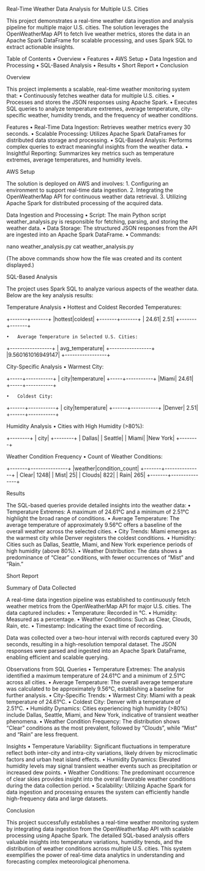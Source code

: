 Real-Time Weather Data Analysis for Multiple U.S. Cities

This project demonstrates a real-time weather data ingestion and analysis pipeline for multiple major U.S. cities. The solution leverages the OpenWeatherMap API to fetch live weather metrics, stores the data in an Apache Spark DataFrame for scalable processing, and uses Spark SQL to extract actionable insights.

Table of Contents
	•	Overview
	•	Features
	•	AWS Setup
	•	Data Ingestion and Processing
	•	SQL-Based Analysis
	•	Results
	•	Short Report
	•	Conclusion

Overview

This project implements a scalable, real-time weather monitoring system that:
	•	Continuously fetches weather data for multiple U.S. cities.
	•	Processes and stores the JSON responses using Apache Spark.
	•	Executes SQL queries to analyze temperature extremes, average temperature, city-specific weather, humidity trends, and the frequency of weather conditions.

Features
	•	Real-Time Data Ingestion: Retrieves weather metrics every 30 seconds.
	•	Scalable Processing: Utilizes Apache Spark DataFrames for distributed data storage and processing.
	•	SQL-Based Analysis: Performs complex queries to extract meaningful insights from the weather data.
	•	Insightful Reporting: Summarizes key metrics such as temperature extremes, average temperatures, and humidity levels.

AWS Setup

The solution is deployed on AWS and involves:
	1.	Configuring an environment to support real-time data ingestion.
	2.	Integrating the OpenWeatherMap API for continuous weather data retrieval.
	3.	Utilizing Apache Spark for distributed processing of the acquired data.

Data Ingestion and Processing
	•	Script: The main Python script weather_analysis.py is responsible for fetching, parsing, and storing the weather data.
	•	Data Storage: The structured JSON responses from the API are ingested into an Apache Spark DataFrame.
	•	Commands:

nano weather_analysis.py
cat weather_analysis.py

(The above commands show how the file was created and its content displayed.)

SQL-Based Analysis

The project uses Spark SQL to analyze various aspects of the weather data. Below are the key analysis results:

Temperature Analysis
	•	Hottest and Coldest Recorded Temperatures:

+-------+-------+
|hottest|coldest|
+-------+-------+
|  24.61|   2.51|
+-------+-------+


	•	Average Temperature in Selected U.S. Cities:

+-----------------+
|  avg_temperature|
+-----------------+
|9.560161016949147|
+-----------------+



City-Specific Analysis
	•	Warmest City:

+-----+-----------+
| city|temperature|
+-----+-----------+
|Miami|      24.61|
+-----+-----------+


	•	Coldest City:

+------+-----------+
|  city|temperature|
+------+-----------+
|Denver|       2.51|
+------+-----------+



Humidity Analysis
	•	Cities with High Humidity (>80%):

+--------+
|    city|
+--------+
|  Dallas|
| Seattle|
|   Miami|
|New York|
+--------+



Weather Condition Frequency
	•	Count of Weather Conditions:

+-------+---------------+
|weather|condition_count|
+-------+---------------+
|  Clear|           1248|
|   Mist|             25|
| Clouds|            822|
|   Rain|            265|
+-------+---------------+



Results

The SQL-based queries provide detailed insights into the weather data:
	•	Temperature Extremes: A maximum of 24.61°C and a minimum of 2.51°C highlight the broad range of conditions.
	•	Average Temperature: The average temperature of approximately 9.56°C offers a baseline of the overall weather across the selected cities.
	•	City Trends: Miami emerges as the warmest city while Denver registers the coldest conditions.
	•	Humidity: Cities such as Dallas, Seattle, Miami, and New York experience periods of high humidity (above 80%).
	•	Weather Distribution: The data shows a predominance of “Clear” conditions, with fewer occurrences of “Mist” and “Rain.”

Short Report

Summary of Data Collected

A real-time data ingestion pipeline was established to continuously fetch weather metrics from the OpenWeatherMap API for major U.S. cities. The data captured includes:
	•	Temperature: Recorded in °C.
	•	Humidity: Measured as a percentage.
	•	Weather Conditions: Such as Clear, Clouds, Rain, etc.
	•	Timestamp: Indicating the exact time of recording.

Data was collected over a two-hour interval with records captured every 30 seconds, resulting in a high-resolution temporal dataset. The JSON responses were parsed and ingested into an Apache Spark DataFrame, enabling efficient and scalable querying.

Observations from SQL Queries
	•	Temperature Extremes:
The analysis identified a maximum temperature of 24.61°C and a minimum of 2.51°C across all cities.
	•	Average Temperature:
The overall average temperature was calculated to be approximately 9.56°C, establishing a baseline for further analysis.
	•	City-Specific Trends:
	•	Warmest City: Miami with a peak temperature of 24.61°C.
	•	Coldest City: Denver with a temperature of 2.51°C.
	•	Humidity Dynamics:
Cities experiencing high humidity (>80%) include Dallas, Seattle, Miami, and New York, indicative of transient weather phenomena.
	•	Weather Condition Frequency:
The distribution shows “Clear” conditions as the most prevalent, followed by “Clouds”, while “Mist” and “Rain” are less frequent.

Insights
	•	Temperature Variability:
Significant fluctuations in temperature reflect both inter-city and intra-city variations, likely driven by microclimatic factors and urban heat island effects.
	•	Humidity Dynamics:
Elevated humidity levels may signal transient weather events such as precipitation or increased dew points.
	•	Weather Conditions:
The predominant occurrence of clear skies provides insight into the overall favorable weather conditions during the data collection period.
	•	Scalability:
Utilizing Apache Spark for data ingestion and processing ensures the system can efficiently handle high-frequency data and large datasets.

Conclusion

This project successfully establishes a real-time weather monitoring system by integrating data ingestion from the OpenWeatherMap API with scalable processing using Apache Spark. The detailed SQL-based analysis offers valuable insights into temperature variations, humidity trends, and the distribution of weather conditions across multiple U.S. cities. This system exemplifies the power of real-time data analytics in understanding and forecasting complex meteorological phenomena.
